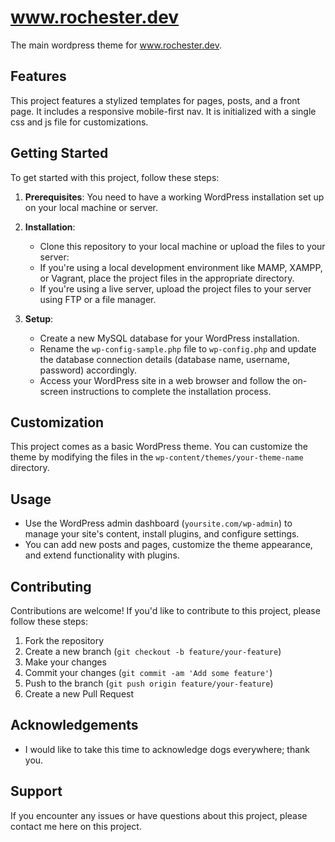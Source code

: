 # www.rochester.dev

The main wordpress theme for www.rochester.dev.

## Features

This project features a stylized templates for pages, posts, and a front page.
It includes a responsive mobile-first nav.
It is initialized with a single css and js file for customizations.

## Getting Started

To get started with this project, follow these steps:

1. **Prerequisites**: You need to have a working WordPress installation set up on your local machine or server.

2. **Installation**:

   - Clone this repository to your local machine or upload the files to your server:
   - If you're using a local development environment like MAMP, XAMPP, or Vagrant, place the project files in the appropriate directory.
   - If you're using a live server, upload the project files to your server using FTP or a file manager.

3. **Setup**:
   - Create a new MySQL database for your WordPress installation.
   - Rename the `wp-config-sample.php` file to `wp-config.php` and update the database connection details (database name, username, password) accordingly.
   - Access your WordPress site in a web browser and follow the on-screen instructions to complete the installation process.

## Customization

This project comes as a basic WordPress theme. You can customize the theme by modifying the files in the `wp-content/themes/your-theme-name` directory.

## Usage

- Use the WordPress admin dashboard (`yoursite.com/wp-admin`) to manage your site's content, install plugins, and configure settings.
- You can add new posts and pages, customize the theme appearance, and extend functionality with plugins.

## Contributing

Contributions are welcome! If you'd like to contribute to this project, please follow these steps:

1. Fork the repository
2. Create a new branch (`git checkout -b feature/your-feature`)
3. Make your changes
4. Commit your changes (`git commit -am 'Add some feature'`)
5. Push to the branch (`git push origin feature/your-feature`)
6. Create a new Pull Request

## Acknowledgements

- I would like to take this time to acknowledge dogs everywhere; thank you.

## Support

If you encounter any issues or have questions about this project, please contact me here on this project.
